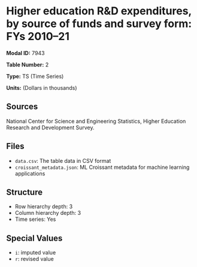 # Higher education R&D expenditures, by source of funds and survey form: FYs 2010–21

**Modal ID:** 7943

**Table Number:** 2

**Type:** TS (Time Series)

**Units:** (Dollars in thousands)

## Sources

National Center for Science and Engineering Statistics, Higher Education Research and Development Survey.

## Files

- `data.csv`: The table data in CSV format
- `croissant_metadata.json`: ML Croissant metadata for machine learning applications

## Structure

- Row hierarchy depth: 3
- Column hierarchy depth: 3
- Time series: Yes

## Special Values

- `i`: imputed value
- `r`: revised value
